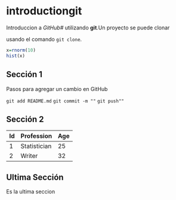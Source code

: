# introductiongit

Introduccion a *GitHub#* utilizando **git**.Un proyecto se puede clonar 

usando el comando `git clone`.

```r
x=rnorm(10)
hist(x)
```


## Sección 1
 
Pasos para agregar un cambio en GitHub

`git add README.md`
`git commit -m ""`
`git push""`

## Sección 2

|Id | Profession | Age |
|-- | -- | -- |
|1 | Statistician | 25 |
|2 | Writer | 32 |

## Ultima Sección

Es la ultima seccion
